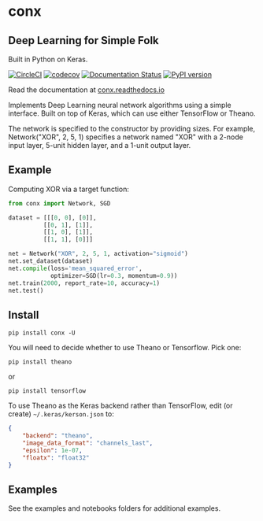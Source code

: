 # conx

## Deep Learning for Simple Folk

Built in Python on Keras.

[![CircleCI](https://circleci.com/gh/Calysto/conx/tree/master.svg?style=svg)](https://circleci.com/gh/Calysto/conx/tree/master) [![codecov](https://codecov.io/gh/Calysto/conx/branch/master/graph/badge.svg)](https://codecov.io/gh/Calysto/conx) [![Documentation Status](https://readthedocs.org/projects/conx/badge/?version=latest)](http://conx.readthedocs.io/en/latest/?badge=latest) [![PyPI version](https://badge.fury.io/py/conx.svg)](https://badge.fury.io/py/conx)

Read the documentation at [conx.readthedocs.io](http://conx.readthedocs.io/)

Implements Deep Learning neural network algorithms using a simple interface. Built on top of Keras, which can use either TensorFlow or Theano.

The network is specified to the constructor by providing sizes. For example, Network("XOR", 2, 5, 1) specifies a network named "XOR" with a 2-node input layer, 5-unit hidden layer, and a 1-unit output layer.

## Example

Computing XOR via a target function:

```python
from conx import Network, SGD

dataset = [[[0, 0], [0]],
          [[0, 1], [1]],
          [[1, 0], [1]],
          [[1, 1], [0]]]

net = Network("XOR", 2, 5, 1, activation="sigmoid")
net.set_dataset(dataset)
net.compile(loss='mean_squared_error',
            optimizer=SGD(lr=0.3, momentum=0.9))
net.train(2000, report_rate=10, accuracy=1)
net.test()
```

## Install

```shell
pip install conx -U
```

You will need to decide whether to use Theano or Tensorflow. Pick one:

```shell
pip install theano
```

or

```shell
pip install tensorflow
```

To use Theano as the Keras backend rather than TensorFlow, edit (or create) `~/.keras/kerson.json` to:

```json
{
    "backend": "theano",
    "image_data_format": "channels_last",
    "epsilon": 1e-07,
    "floatx": "float32"
}
```

## Examples

See the examples and notebooks folders for additional examples.
